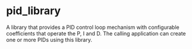 # pid_library
A library that provides a PID control loop mechanism with configurable coefficients that operate the P, I and D. The calling application can create one or more PIDs using this library.
